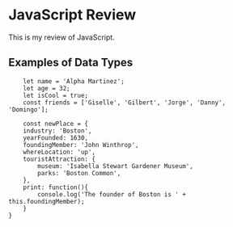# JavaScript Review
This is my review of JavaScript.

## Examples of Data Types
``` 
    let name = 'Alpha Martinez';
    let age = 32;
    let isCool = true;
    const friends = ['Giselle', 'Gilbert', 'Jorge', 'Danny', 'Domingo'];

    const newPlace = {
    industry: 'Boston',
    yearFounded: 1630,
    foundingMember: 'John Winthrop',
    whereLocation: 'up',
    touristAttraction: {
        museum: 'Isabella Stewart Gardener Museum',
        parks: 'Boston Common',
    },
    print: function(){
        console.log('The founder of Boston is ' + this.foundingMember);
    }
}

```

